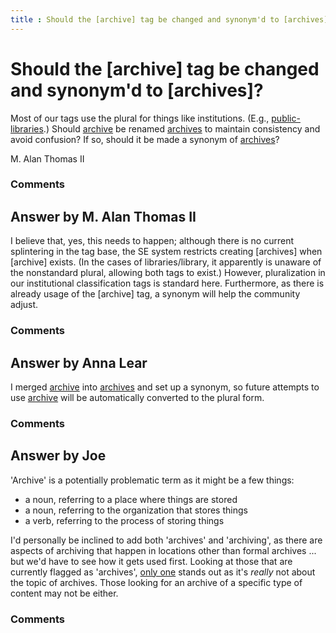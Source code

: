 ```yaml
---
title : Should the [archive] tag be changed and synonym'd to [archives]?
---
```

Should the [archive] tag be changed and synonym'd to [archives]?
=====================
Most of our tags use the plural for things like institutions. (E.g.,
[public-libraries](http://libraries.stackexchange.com/questions/tagged/public-libraries "show questions tagged 'public-libraries'").)
Should
[archive](http://libraries.stackexchange.com/questions/tagged/archive "show questions tagged 'archive'")
be renamed
[archives](http://libraries.stackexchange.com/questions/tagged/archives "show questions tagged 'archives'")
to maintain consistency and avoid confusion? If so, should it be made a
synonym of
[archives](http://libraries.stackexchange.com/questions/tagged/archives "show questions tagged 'archives'")?

M. Alan Thomas II

### Comments ###


Answer by M. Alan Thomas II
----------------
I believe that, yes, this needs to happen; although there is no current
splintering in the tag base, the SE system restricts creating [archives]
when [archive] exists. (In the cases of libraries/library, it apparently
is unaware of the nonstandard plural, allowing both tags to exist.)
However, pluralization in our institutional classification tags is
standard here. Furthermore, as there is already usage of the [archive]
tag, a synonym will help the community adjust.

### Comments ###

Answer by Anna Lear
----------------
I merged
[archive](http://libraries.stackexchange.com/questions/tagged/archive "show questions tagged 'archive'")
into
[archives](http://libraries.stackexchange.com/questions/tagged/archives "show questions tagged 'archives'")
and set up a synonym, so future attempts to use
[archive](http://libraries.stackexchange.com/questions/tagged/archive "show questions tagged 'archive'")
will be automatically converted to the plural form.

### Comments ###

Answer by Joe
----------------
'Archive' is a potentially problematic term as it might be a few things:

-   a noun, referring to a place where things are stored
-   a noun, referring to the organization that stores things
-   a verb, referring to the process of storing things

I'd personally be inclined to add both 'archives' and 'archiving', as
there are aspects of archiving that happen in locations other than
formal archives ... but we'd have to see how it gets used first. Looking
at those that are currently flagged as 'archives', [only
one](http://libraries.stackexchange.com/questions/209/) stands out as
it's *really* not about the topic of archives. Those looking for an
archive of a specific type of content may not be either.

### Comments ###

